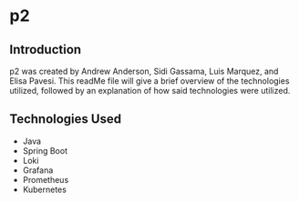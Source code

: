 # p2

## Introduction

p2 was created by Andrew Anderson, Sidi Gassama, Luis Marquez, and Elisa Pavesi. This readMe file will give a brief overview of the technologies utilized, followed by an explanation of how said technologies were utilized.


## Technologies Used
* Java
* Spring Boot
* Loki
* Grafana
* Prometheus
* Kubernetes
